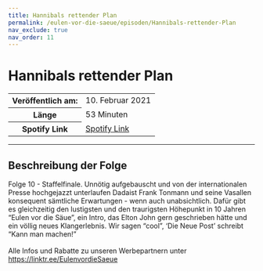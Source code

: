 ```yaml
---
title: Hannibals rettender Plan
permalink: /eulen-vor-die-saeue/episoden/Hannibals-rettender-Plan
nav_exclude: true
nav_order: 11
---
```


# Hannibals rettender Plan
<table class="resp-table dcf-table dcf-table-responsive dcf-table-bordered dcf-table-striped dcf-w-100%">
                    <tbody>
                        <tr>
                            <th scope="row">Veröffentlich am:</th>
                            <td data-label="Veröffentlich am:">10. Februar 2021</td>
                        </tr>
                        <tr>
                            <th scope="row">Länge </th>
                            <td data-label="Länge ">53 Minuten</td>
                        </tr><tr>
                                <th scope="row">Spotify Link</th>
                                <td data-label="Spotify Link"><a href="https://open.spotify.com/episode/53amUsWE6Jcz3b8MKv709w">Spotify Link</a></td>
                            </tr></tbody>
                </table>

***

## Beschreibung der Folge

<div>
Folge 10 - Staffelfinale. Unnötig aufgebauscht und von der internationalen Presse hochgejazzt unterlaufen Dadaist Frank Tonmann und seine Vasallen konsequent sämtliche Erwartungen - wenn auch unabsichtlich. Dafür gibt es gleichzeitig den lustigsten und den traurigsten Höhepunkt in 10 Jahren “Eulen vor die Säue”, ein Intro, das Elton John gern geschrieben hätte und ein völlig neues Klangerlebnis. Wir sagen “cool”,  ‘Die Neue Post’ schreibt “Kann man machen!” <br>  <br> Alle Infos und Rabatte zu unseren Werbepartnern unter <a href="https://linktr.ee/EulenvordieSaeue">https://linktr.ee/EulenvordieSaeue</a>  
</div>

